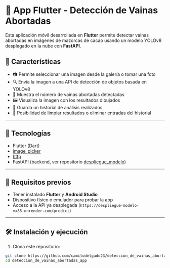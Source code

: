 # 🍫 App Flutter - Detección de Vainas Abortadas

Esta aplicación móvil desarrollada en **Flutter** permite detectar vainas abortadas en imágenes de mazorcas de cacao usando un modelo YOLOv8 desplegado en la nube con **FastAPI**.

## 📱 Características

- 📷 Permite seleccionar una imagen desde la galería o tomar una foto
- 🔍 Envía la imagen a una API de detección de objetos basada en YOLOv8
- 🌱 Muestra el número de vainas abortadas detectadas
- 🖼 Visualiza la imagen con los resultados dibujados
- 📜 Guarda un historial de análisis realizados
- 🧹 Posibilidad de limpiar resultados o eliminar entradas del historial

---

## 🧰 Tecnologías

- Flutter (Dart)
- [image_picker](https://pub.dev/packages/image_picker)
- [http](https://pub.dev/packages/http)
- FastAPI (backend, ver repositorio [despliegue_modelo](https://github.com/camilodelgado23/despliegue_modelo))

---

## 🚀 Requisitos previos

- Tener instalado **Flutter** y **Android Studio**
- Dispositivo físico o emulador para probar la app
- Acceso a la API ya desplegada (`https://despliegue-modelo-vx85.onrender.com/predict`)

---

## 🛠 Instalación y ejecución

1. Clona este repositorio:

```bash
git clone https://github.com/camilodelgado23/deteccion_de_vainas_abortadas_app.git
cd deteccion_de_vainas_abortadas_app
